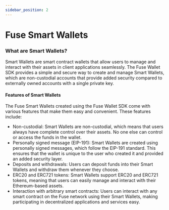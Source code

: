 ```yaml
---
sidebar_position: 2
---
```

# Fuse Smart Wallets

### **What are Smart Wallets?**

Smart Wallets are smart contract wallets that allow users to manage and interact with their assets in client applications seamlessly. The Fuse Wallet SDK provides a simple and secure way to create and manage Smart Wallets, which are non-custodial accounts that provide added security compared to externally owned accounts with a single private key.

#### **Features of Smart Wallets**

The Fuse Smart Wallets created using the Fuse Wallet SDK come with various features that make them easy and convenient. These features include:

* Non-custodial: Smart Wallets are non-custodial, which means that users always have complete control over their assets. No one else can control or access the funds in the wallet.
* Personally signed message (EIP-191): Smart Wallets are created using personally signed messages, which follow the EIP-191 standard. This ensures that the wallet is unique to the user who created it and provided an added security layer.
* Deposits and withdrawals: Users can deposit funds into their Smart Wallets and withdraw them whenever they choose.
* ERC20 and ERC721 tokens: Smart Wallets support ERC20 and ERC721 tokens, meaning that users can easily manage and interact with their Ethereum-based assets.
* Interaction with arbitrary smart contracts: Users can interact with any smart contract on the Fuse network using their Smart Wallets, making participating in decentralized applications and services easy.
